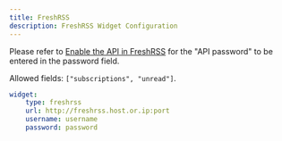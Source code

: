 ```yaml
---
title: FreshRSS
description: FreshRSS Widget Configuration
---
```



Please refer to [Enable the API in FreshRSS](https://freshrss.github.io/FreshRSS/en/users/06_Mobile_access.html#enable-the-api-in-freshrss) for the "API password" to be entered in the password field.

Allowed fields: `["subscriptions", "unread"]`.

```yaml
widget:
    type: freshrss
    url: http://freshrss.host.or.ip:port
    username: username
    password: password
```


